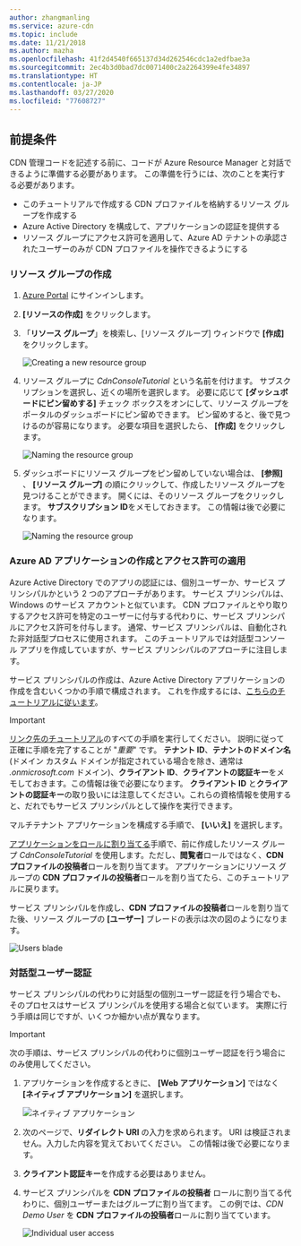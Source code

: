 ```yaml
---
author: zhangmanling
ms.service: azure-cdn
ms.topic: include
ms.date: 11/21/2018
ms.author: mazha
ms.openlocfilehash: 41f2d4540f665137d34d262546cdc1a2edfbae3a
ms.sourcegitcommit: 2ec4b3d0bad7dc0071400c2a2264399e4fe34897
ms.translationtype: HT
ms.contentlocale: ja-JP
ms.lasthandoff: 03/27/2020
ms.locfileid: "77608727"
---
```

## <a name="prerequisites"></a>前提条件
CDN 管理コードを記述する前に、コードが Azure Resource Manager と対話できるように準備する必要があります。 この準備を行うには、次のことを実行する必要があります。

* このチュートリアルで作成する CDN プロファイルを格納するリソース グループを作成する
* Azure Active Directory を構成して、アプリケーションの認証を提供する
* リソース グループにアクセス許可を適用して、Azure AD テナントの承認されたユーザーのみが CDN プロファイルを操作できるようにする

### <a name="creating-the-resource-group"></a>リソース グループの作成
1. [Azure Portal](https://portal.azure.com) にサインインします。
2. **[リソースの作成]** をクリックします。
3. 「**リソース グループ**」を検索し、[リソース グループ] ウィンドウで **[作成]** をクリックします。

    ![Creating a new resource group](./media/cdn-app-dev-prep/cdn-new-rg-1-include.png)
3. リソース グループに *CdnConsoleTutorial* という名前を付けます。  サブスクリプションを選択し、近くの場所を選択します。  必要に応じて **[ダッシュボードにピン留めする]** チェック ボックスをオンにして、リソース グループをポータルのダッシュボードにピン留めできます。  ピン留めすると、後で見つけるのが容易になります。  必要な項目を選択したら、 **[作成]** をクリックします。

    ![Naming the resource group](./media/cdn-app-dev-prep/cdn-new-rg-2-include.png)
4. ダッシュボードにリソース グループをピン留めしていない場合は、 **[参照]** 、 **[リソース グループ]** の順にクリックして、作成したリソース グループを見つけることができます。  開くには、そのリソース グループをクリックします。  **サブスクリプション ID**をメモしておきます。 この情報は後で必要になります。

    ![Naming the resource group](./media/cdn-app-dev-prep/cdn-subscription-id-include.png)

### <a name="creating-the-azure-ad-application-and-applying-permissions"></a>Azure AD アプリケーションの作成とアクセス許可の適用
Azure Active Directory でのアプリの認証には、個別ユーザーか、サービス プリンシパルかという 2 つのアプローチがあります。 サービス プリンシパルは、Windows のサービス アカウントと似ています。  CDN プロファイルとやり取りするアクセス許可を特定のユーザーに付与する代わりに、サービス プリンシパルにアクセス許可を付与します。  通常、サービス プリンシパルは、自動化された非対話型プロセスに使用されます。  このチュートリアルでは対話型コンソール アプリを作成していますが、サービス プリンシパルのアプローチに注目します。

サービス プリンシパルの作成は、Azure Active Directory アプリケーションの作成を含むいくつかの手順で構成されます。  これを作成するには、[こちらのチュートリアルに従います](../articles/active-directory/develop/howto-create-service-principal-portal.md)。

> [!IMPORTANT]
> [リンク先のチュートリアル](../articles/active-directory/develop/howto-create-service-principal-portal.md)のすべての手順を実行してください。  説明に従って正確に手順を完了することが "*重要*" です。  **テナント ID**、**テナントのドメイン名** (ドメイン カスタム ドメインが指定されている場合を除き、通常は *.onmicrosoft.com* ドメイン)、**クライアント ID**、**クライアントの認証キー**をメモしておきます。この情報は後で必要になります。  **クライアント ID** と**クライアントの認証キー**の取り扱いには注意してください。これらの資格情報を使用すると、だれでもサービス プリンシパルとして操作を実行できます。
>
> マルチテナント アプリケーションを構成する手順で、 **[いいえ]** を選択します。
>
> [アプリケーションをロールに割り当てる](../articles/active-directory/develop/howto-create-service-principal-portal.md#assign-a-role-to-the-application)手順で、前に作成したリソース グループ *CdnConsoleTutorial* を使用します。ただし、**閲覧者**ロールではなく、**CDN プロファイルの投稿者**ロールを割り当てます。  アプリケーションにリソース グループの **CDN プロファイルの投稿者**ロールを割り当てたら、このチュートリアルに戻ります。 
>
>

サービス プリンシパルを作成し、**CDN プロファイルの投稿者**ロールを割り当てた後、リソース グループの **[ユーザー]** ブレードの表示は次の図のようになります。

![Users blade](./media/cdn-app-dev-prep/cdn-service-principal-include.png)

### <a name="interactive-user-authentication"></a>対話型ユーザー認証
サービス プリンシパルの代わりに対話型の個別ユーザー認証を行う場合でも、そのプロセスはサービス プリンシパルを使用する場合と似ています。  実際に行う手順は同じですが、いくつか細かい点が異なります。

> [!IMPORTANT]
> 次の手順は、サービス プリンシパルの代わりに個別ユーザー認証を行う場合にのみ使用してください。
>
>

1. アプリケーションを作成するときに、 **[Web アプリケーション]** ではなく **[ネイティブ アプリケーション]** を選択します。

    ![ネイティブ アプリケーション](./media/cdn-app-dev-prep/cdn-native-application-include.png)
2. 次のページで、**リダイレクト URI** の入力を求められます。  URI は検証されません。入力した内容を覚えておいてください。 この情報は後で必要になります。
3. **クライアント認証キー**を作成する必要はありません。
4. サービス プリンシパルを **CDN プロファイルの投稿者** ロールに割り当てる代わりに、個別ユーザーまたはグループに割り当てます。  この例では、*CDN Demo User* を **CDN プロファイルの投稿者**ロールに割り当てています。  

    ![Individual user access](./media/cdn-app-dev-prep/cdn-aad-user-include.png)
